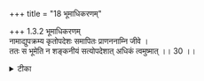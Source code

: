 +++
title = "18 भूमाधिकरणम्"

+++
1.3.2 भूमाधिकरणम्  
नामाद्युपक्रम्य कृतोपदेशः समापितः प्राणननाम्नि जीवे ।  
ततः स भूमेति न शङ्कनीयं सत्योपदेशात् अधिकं त्वमुष्मात् ।। 30 ।।

<details><summary>टीका</summary>

1.3.2 भूमाधिकरणम् सनत्कुमार while instructing नारद about the nature of the soul begins with Name that goes highest and higher and ends with soul or प्राण1. It is, therefore, argued that the word भूमन् too used in a subsequent section2 refers to the soul only. It is said that it is not so. It is because the soul or प्राण is said to be an अतिवादिन् or one who makes a statement surpassing previous statements3. In a subsequent section4 it is said 'But he really is an अतिवादिन् who has realized the Truth'. स वा एष एवं पश्यन् एवं मन्वान एवं विजानन् अतिवादी भवति । And the latter is distinguished from the earlier one which is the soul. The nature of the Truth is described as भूमान् or infinite bliss5. Notes : 1. छान्द् Up., VII, i.3. 2. छान्द् Up., VII.xxii.22. 2. According to the पूर्वपक्षिन् there is no break from the topic dealing with the soul. 3. छान्द् Up., VII.xv, 15. 4. Vide : VII.xvi, 1. 5. Vide : VII.xxiii, 1. There is thus a break from the topic dealing with the soul.
</details>

